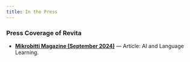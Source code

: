 ```yaml
---
title: In the Press
---
```


### Press Coverage of Revita

- [__Mikrobitti Magazine (September 2024)__](/Press/2024-09-15-Pasi-Kivioja-MB_tekoäly_kieliopinnoissa.pdf) — Article: AI and Language Learning.



<!---
### 

- [Lari Kotilainen](https://researchportal.helsinki.fi/fi/persons/lari-kotilainen) — Senior Lecturer, Department of Finnish.  [Kielibuusti Project](https://kielibuusti.fi/en)

- [Mikhail Kopotev](https://researchportal.helsinki.fi/fi/persons/mikhail-kopotev) — Senior Lecturer, Department of Russian

--->
